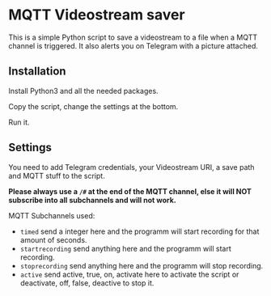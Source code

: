 # MQTT Videostream saver

This is a simple Python script to save a videostream to a file when a MQTT channel is triggered. It also alerts you on Telegram with a picture attached.

## Installation

Install Python3 and all the needed packages. 

Copy the script, change the settings at the bottom. 

Run it. 

## Settings

You need to add Telegram credentials, your Videostream URI, a save path and MQTT stuff to the script. 

__Please always use a `/#` at the end of the MQTT channel, else it will NOT subscribe into all subchannels and will not work.__

MQTT Subchannels used: 

* `timed` send a integer here and the programm will start recording for that amount of seconds.
* `startrecording` send anything here and the programm will start recording.
* `stoprecording` send anything here and the programm will stop recording.
* `active` send active, true, on, activate here to activate the script or deactivate, off, false, deactive to stop it.